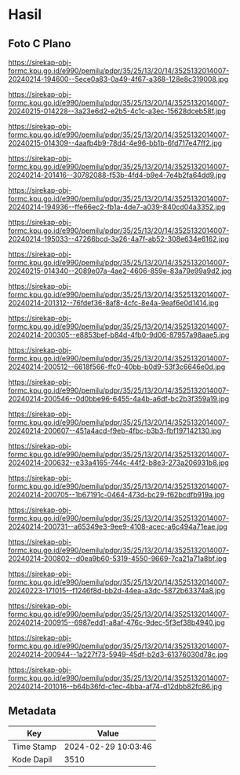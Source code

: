 # Hasil

## Foto C Plano

https://sirekap-obj-formc.kpu.go.id/e990/pemilu/pdpr/35/25/13/20/14/3525132014007-20240214-194600--5ece0a83-0a49-4f67-a368-128e8c319008.jpg

https://sirekap-obj-formc.kpu.go.id/e990/pemilu/pdpr/35/25/13/20/14/3525132014007-20240215-014228--3a23e6d2-e2b5-4c1c-a3ec-15628dceb58f.jpg

https://sirekap-obj-formc.kpu.go.id/e990/pemilu/pdpr/35/25/13/20/14/3525132014007-20240215-014309--4aafb4b9-78d4-4e96-bb1b-6fd717e47ff2.jpg

https://sirekap-obj-formc.kpu.go.id/e990/pemilu/pdpr/35/25/13/20/14/3525132014007-20240214-201416--30782088-f53b-4fd4-b9e4-7e4b2fa64dd9.jpg

https://sirekap-obj-formc.kpu.go.id/e990/pemilu/pdpr/35/25/13/20/14/3525132014007-20240214-194936--ffe66ec2-fb1a-4de7-a039-840cd04a3352.jpg

https://sirekap-obj-formc.kpu.go.id/e990/pemilu/pdpr/35/25/13/20/14/3525132014007-20240214-195033--47266bcd-3a26-4a7f-ab52-308e634e6162.jpg

https://sirekap-obj-formc.kpu.go.id/e990/pemilu/pdpr/35/25/13/20/14/3525132014007-20240215-014340--2089e07a-4ae2-4606-859e-83a79e99a9d2.jpg

https://sirekap-obj-formc.kpu.go.id/e990/pemilu/pdpr/35/25/13/20/14/3525132014007-20240214-201312--76fdef36-8af8-4cfc-8e4a-9eaf6e0d1414.jpg

https://sirekap-obj-formc.kpu.go.id/e990/pemilu/pdpr/35/25/13/20/14/3525132014007-20240214-200305--e8853bef-b84d-4fb0-9d06-87957a98aae5.jpg

https://sirekap-obj-formc.kpu.go.id/e990/pemilu/pdpr/35/25/13/20/14/3525132014007-20240214-200512--6618f566-ffc0-40bb-b0d9-53f3c6646e0d.jpg

https://sirekap-obj-formc.kpu.go.id/e990/pemilu/pdpr/35/25/13/20/14/3525132014007-20240214-200546--0d0bbe96-6455-4a4b-a6df-bc2b3f359a19.jpg

https://sirekap-obj-formc.kpu.go.id/e990/pemilu/pdpr/35/25/13/20/14/3525132014007-20240214-200607--451a4acd-f9eb-4fbc-b3b3-fbf197142130.jpg

https://sirekap-obj-formc.kpu.go.id/e990/pemilu/pdpr/35/25/13/20/14/3525132014007-20240214-200632--e33a4165-744c-44f2-b8e3-273a206931b8.jpg

https://sirekap-obj-formc.kpu.go.id/e990/pemilu/pdpr/35/25/13/20/14/3525132014007-20240214-200705--1b67191c-0464-473d-bc29-f62bcdfb919a.jpg

https://sirekap-obj-formc.kpu.go.id/e990/pemilu/pdpr/35/25/13/20/14/3525132014007-20240214-200731--a65349e3-9ee9-4108-acec-a6c494a71eae.jpg

https://sirekap-obj-formc.kpu.go.id/e990/pemilu/pdpr/35/25/13/20/14/3525132014007-20240214-200802--d0ea9b60-5319-4550-9669-7ca21a71a8bf.jpg

https://sirekap-obj-formc.kpu.go.id/e990/pemilu/pdpr/35/25/13/20/14/3525132014007-20240223-171015--f1246f8d-bb2d-44ea-a3dc-5872b63374a8.jpg

https://sirekap-obj-formc.kpu.go.id/e990/pemilu/pdpr/35/25/13/20/14/3525132014007-20240214-200915--6987edd1-a8af-476c-9dec-5f3ef38b4940.jpg

https://sirekap-obj-formc.kpu.go.id/e990/pemilu/pdpr/35/25/13/20/14/3525132014007-20240214-200944--1a227f73-5949-45df-b2d3-61376030d78c.jpg

https://sirekap-obj-formc.kpu.go.id/e990/pemilu/pdpr/35/25/13/20/14/3525132014007-20240214-201016--b64b36fd-c1ec-4bba-af74-d12dbb82fc86.jpg


## Metadata

| Key        | Value               |
| ---------- | ------------------- |
| Time Stamp | 2024-02-29 10:03:46 |
| Kode Dapil | 3510                |



